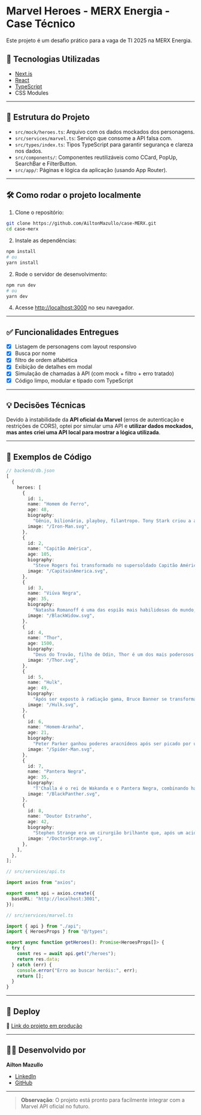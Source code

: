 # Marvel Heroes - MERX Energia - Case Técnico

Este projeto é um desafio prático para a vaga de TI 2025 na MERX Energia.

## 🧪 Tecnologias Utilizadas

- [Next.js](https://nextjs.org/)
- [React](https://reactjs.org/)
- [TypeScript](https://www.typescriptlang.org/)
- CSS Modules

---

## 📁 Estrutura do Projeto

- `src/mock/heroes.ts`: Arquivo com os dados mockados dos personagens.
- `src/services/marvel.ts`: Serviço que consome a API falsa com.
- `src/types/index.ts`: Tipos TypeScript para garantir segurança e clareza nos dados.
- `src/components/`: Componentes reutilizáveis como CCard, PopUp, SearchBar e FilterButton.
- `src/app/`: Páginas e lógica da aplicação (usando App Router).

---

## 🛠 Como rodar o projeto localmente

1. Clone o repositório:

```bash
git clone https://github.com/AiltonMazullo/case-MERX.git
cd case-merx
```

2. Instale as dependências:

```bash
npm install
# ou
yarn install
```

2. Rode o servidor de desenvolvimento:

```bash
npm run dev
# ou
yarn dev
```

4. Acesse [http://localhost:3000](http://localhost:3000) no seu navegador.

---

## ✅ Funcionalidades Entregues

- [x] Listagem de personagens com layout responsivo
- [x] Busca por nome
- [x] filtro de ordem alfabética
- [x] Exibição de detalhes em modal
- [x] Simulação de chamadas à API (com mock + filtro + erro tratado)
- [x] Código limpo, modular e tipado com TypeScript

---

## 💡 Decisões Técnicas

Devido à instabilidade da **API oficial da Marvel** (erros de autenticação e restrições de CORS), optei por simular uma API e **utilizar dados mockados, mas antes criei uma API local para mostrar a lógica utilizada**.

---

## 🧩 Exemplos de Código

```ts
// backend/db.json
[
  {
    heroes: [
      {
        id: 1,
        name: "Homem de Ferro",
        age: 48,
        biography:
          "Gênio, bilionário, playboy, filantropo. Tony Stark criou a armadura do Homem de Ferro para salvar sua vida e depois usou sua tecnologia para proteger o mundo.",
        image: "/Iron-Man.svg",
      },
      {
        id: 2,
        name: "Capitão América",
        age: 105,
        biography:
          "Steve Rogers foi transformado no supersoldado Capitão América durante a Segunda Guerra Mundial. É símbolo de coragem, justiça e liderança.",
        image: "/CapitainAmerica.svg",
      },
      {
        id: 3,
        name: "Viúva Negra",
        age: 35,
        biography:
          "Natasha Romanoff é uma das espiãs mais habilidosas do mundo, com passado misterioso e grande lealdade aos Vingadores.",
        image: "/BlackWidow.svg",
      },
      {
        id: 4,
        name: "Thor",
        age: 1500,
        biography:
          "Deus do Trovão, filho de Odin, Thor é um dos mais poderosos defensores da Terra e de Asgard, empunhando o martelo Mjolnir.",
        image: "/Thor.svg",
      },
      {
        id: 5,
        name: "Hulk",
        age: 49,
        biography:
          "Após ser exposto à radiação gama, Bruce Banner se transforma no incrível Hulk, uma força imparável movida pela raiva.",
        image: "/Hulk.svg",
      },
      {
        id: 6,
        name: "Homem-Aranha",
        age: 21,
        biography:
          "Peter Parker ganhou poderes aracnídeos após ser picado por uma aranha radioativa. Usa suas habilages para proteger Nova York.",
        image: "/Spider-Man.svg",
      },
      {
        id: 7,
        name: "Pantera Negra",
        age: 35,
        biography:
          "T'Challa é o rei de Wakanda e o Pantera Negra, combinando habilages de combate, inteligência e tecnologia avançada.",
        image: "/BlackPanther.svg",
      },
      {
        id: 8,
        name: "Doutor Estranho",
        age: 42,
        biography:
          "Stephen Strange era um cirurgião brilhante que, após um acidente, se tornou o Mago Supremo e protetor da Terra contra ameaças místicas.",
        image: "/DoctorStrange.svg",
      },
    ],
  },
];

// src/services/api.ts

import axios from "axios";

export const api = axios.create({
  baseURL: "http://localhost:3001",
});

// src/services/marvel.ts

import { api } from "./api";
import { HeroesProps } from "@/types";

export async function getHeroes(): Promise<HeroesProps[]> {
  try {
    const res = await api.get("/heroes");
    return res.data;
  } catch (err) {
    console.error("Erro ao buscar heróis:", err);
    return [];
  }
}
```

---

## 🚀 Deploy

🔗 [Link do projeto em produção](https://seu-link-deploy.vercel.app)

---

## 👨‍💻 Desenvolvido por

**Ailton Mazullo**

- [LinkedIn](https://www.linkedin.com/in/ailton-mazullo-33b5b0276)
- [GitHub](https://github.com/AiltonMazullo)

---

> **Observação**: O projeto está pronto para facilmente integrar com a Marvel API oficial no futuro.

